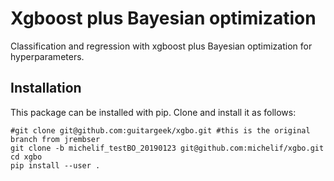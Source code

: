 # Xgboost plus Bayesian optimization

Classification and regression with xgboost plus Bayesian optimization for hyperparameters.

## Installation

This package can be installed with pip. Clone and install it as follows:
```
#git clone git@github.com:guitargeek/xgbo.git #this is the original branch from jrembser
git clone -b michelif_testBO_20190123 git@github.com:michelif/xgbo.git
cd xgbo
pip install --user .
```
